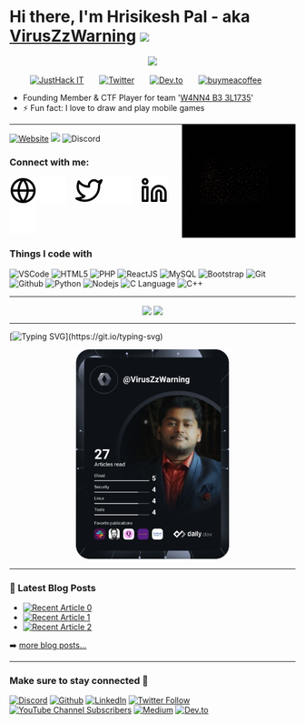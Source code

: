 # Hi there, I'm Hrisikesh Pal - aka [VirusZzWarning](https://viruszzwarning.medium.com)  <img src="https://media.giphy.com/media/hvRJCLFzcasrR4ia7z/giphy.gif" width="39"> 
<p align="center">
<a href="https://github.com/DenverCoder1/readme-typing-svg"><img src="https://readme-typing-svg.demolab.com/?lines=Cybersecurity%20Student;Web%20Developer;UI%20Designer;4%2B%20years%20of%20coding%20experience;Always%20learning%20new%20things&font=Fira%20Code&center=true&width=440&height=45&color=F7D300Center=true&size=22&pause=1000"></a>
</p>

<!-- Social icons section -->
<p align="center">
  <a href="https://www.youtube.com/channel/UC8TBVNC_3-Qnk7Nj3zJMeNA"><img height="32px" alt="JustHack IT" title="Youtube" src="https://www.linkpicture.com/q/Just_Hack_3_-removebg-preview.png"></a>
  &#8287;&#8287;&#8287;&#8287;&#8287;
  <a href="https://twitter.com/hrisikesh_pal"><img height="31px" alt="Twitter" title="Twitter" src="https://i.imgur.com/b4Nmq13.png"></a>
  &#8287;&#8287;&#8287;&#8287;&#8287;
  <a href="https://dev.to/viruszzwarning"><img height="32px" alt="Dev.to" title="VirusZzWarning Dev.to" src="https://d2fltix0v2e0sb.cloudfront.net/dev-black.png"></a>
  &#8287;&#8287;&#8287;&#8287;&#8287;
  <a href="https://www.buymeacoffee.com/hrisikesh"><img height="32px" alt="buymeacoffee" title="Buy me a coffee" src="https://www.buymeacoffee.com/assets/img/guidelines/download-assets-sm-1.svg"></a>
  &#8287;&#8287;&#8287;&#8287;&#8287;
  </p>



- Founding Member & CTF Player for team '[W4NN4 B3 3L1735](https://ctftime.org/team/194276)' 
- ⚡ Fun fact: I love to draw and play mobile games
<img align="right" src="https://github.com/VirusZzHkP/VirusZzHkP/blob/main/img/VirusZzWarning.gif" alt="viruszzwarning logo">

---

<a target="_blank" href="https://officialhrisikesh.000webhostapp.com/"><img alt="Website" src="https://img.shields.io/website?down_color=red&down_message=Offline&label=Website%20Status&logo=tryhackme&logoColor=white&style=flat-square&up_message=Online&url=https%3A%2F%2Fofficialhrisikesh.000webhostapp.com%2F"></a>
![](https://komarev.com/ghpvc/?username=VirusZzHkP&style=flat-square&color=red)
![Discord](https://img.shields.io/discord/1066058664898727946?color=yellow&logo=discord&logoColor=white&style=flat-square)
  
### Connect with me:

[![website](./img/globe-light.svg)](https://viruszzwarning.medium.com#gh-light-mode-only)
[![website](./img/globe-dark.svg)](https://viruszzwarning.medium.com#gh-dark-mode-only)
&nbsp;&nbsp;
[![website](./img/twitter-light.svg)](https://twitter.com/intent/follow?original_referer=https%3A%2F%2Fgithub.com%2FcodeSTACKr&screen_name=hrisikesh_pal#gh-light-mode-only)
[![website](./img/twitter-dark.svg)](https://twitter.com/intent/follow?original_referer=https%3A%2F%2Fgithub.com%2FcodeSTACKr&screen_name=hrisikesh_pal#gh-dark-mode-only)
&nbsp;&nbsp;
[![website](./img/linkedin-light.svg)](https://www.linkedin.com/in/viruszzwarning#gh-light-mode-only)
[![website](./img/linkedin-dark.svg)](https://www.linkedin.com/in/viruszzwarning#gh-dark-mode-only)
&nbsp;&nbsp;


<h3>Things I code with</h3>
<p>

<img alt="VSCode" src="https://img.shields.io/badge/-VS%20Code-blue?style=for-the-badge&logo=visualstudio&logoColor=white" />

<img alt="HTML5" src="https://img.shields.io/badge/-HTML5-E34F26?style=for-the-badge&logo=visualstudio&logoColor=white" />

<img alt="PHP" src="https://img.shields.io/badge/-PHP-45b8d8?style=for-the-badge&logo=php&logoColor=white" />

<img alt="ReactJS" src="https://img.shields.io/badge/React-20232A?style=for-the-badge&logo=react&logoColor=61DAFB" />

<img alt="MySQL" src="https://img.shields.io/badge/-MySQL-F9A03C?style=for-the-badge&logo=laravel&logoColor=white" />

<img alt="Bootstrap" src="https://img.shields.io/badge/-Bootstrap-green?style=for-the-badge&logo=Bootstrap&logoColor=white" />

<img alt="Git" src="https://img.shields.io/badge/-Git-F05032?style=for-the-badge&logo=Git&logoColor=white" />

<img alt="Github" src="https://img.shields.io/badge/-GitHub-grey?style=for-the-badge&logo=Github&logoColor=white" />

<img alt="Python" src="https://img.shields.io/badge/-python-3670A0?style=for-the-badge&logo=python&logoColor=yellow" />

<img alt="Nodejs" src="https://img.shields.io/badge/-Nodejs-43853d?style=for-the-badge&logo=Node.js&logoColor=white" />

<img alt="C Language" src="https://img.shields.io/badge/-C%20Language-blue?style=for-the-badge&logo=C&logoColor=white" />

<img alt="C++" src="https://img.shields.io/badge/-c++-blue?style=for-the-badge&logo=c%2B%2B&logoColor=white" />
</p>




---

<p align="center">
<a href="https://github.com/VirusZzHkP"><img src="https://github-readme-stats.vercel.app/api?username=VirusZzHkP&count_private=true&show_icons=true&theme=midnight-purple&line_height=48&custom_title=Github_Stats&hide=stars&include_all_commits&card_width=205" align="center"></a>
<a href="https://github.com/VirusZzHkP"><img src="https://github-readme-stats.vercel.app/api/top-langs/?username=VirusZzHkP&count_private=true&hide=html,scss,,ejs&theme=midnight-purple&card_width=205" align="center"></a>
</p>


---
[![Typing SVG](https://readme-typing-svg.demolab.com?font=Raleway&pause=1000&color=F7F7F7&width=435&lines=My+DEV+Card...)](https://git.io/typing-svg)
<div align="center">
<a href="https://app.daily.dev/DailyDevTips"><img src="https://github.com/VirusZzHkP/VirusZzHkP/blob/main/devcard.svg" width="270" alt="Hrisikesh Pal's Dev Card"/></a>
</div>

---



### 📕 Latest Blog Posts
<!-- BLOG-POST-LIST:START -->
- <a target="_blank" href="https://github-readme-medium-recent-article.vercel.app/medium/@viruszzwarning/0"><img src="https://github-readme-medium-recent-article.vercel.app/medium/@viruszzwarning/0" alt="Recent Article 0"></a>
- <a target="_blank" href="https://github-readme-medium-recent-article.vercel.app/medium/@viruszzwarning/1"><img src="https://github-readme-medium-recent-article.vercel.app/medium/@viruszzwarning/1" alt="Recent Article 1"></a>
- <a target="_blank" href="https://github-readme-medium-recent-article.vercel.app/medium/@viruszzwarning/2"><img src="https://github-readme-medium-recent-article.vercel.app/medium/@viruszzwarning/2" alt="Recent Article 2"></a> <br>
<!-- BLOG-POST-LIST:END -->

➡️ [more blog posts...](https://viruszzwarning.medium.com/)

---

<h3>Make sure to stay connected 🤗 </h3>
<p><a href="https://discord.com/invite/PUzR6YhXgR" target="_blank"><img alt="Discord" src="https://img.shields.io/badge/Discord-%235865F2.svg?style=for-the-badge&logo=discord&logoColor=white" /></a>
<a href="https://github.com/VirusZzHkP" target="_blank"><img alt="Github" src="https://img.shields.io/badge/GitHub-%2312100E.svg?&style=for-the-badge&logo=Github&logoColor=white" /></a>
<a href="https://www.linkedin.com/in/viruszzwarning" target="_blank"><img alt="LinkedIn" src="https://img.shields.io/badge/linkedin-%230077B5.svg?&style=for-the-badge&logo=linkedin&logoColor=white" /></a>
<a href="https://twitter.com/hrisikesh_pal" target="_blank"><img alt="Twitter Follow" src="https://img.shields.io/twitter/follow/hrisikesh_pal?color=blue&logoColor=yellow&style=for-the-badge"></a>
<a href="https://www.youtube.com/channel/UC8TBVNC_3-Qnk7Nj3zJMeNA?sub_confirmation=1" target="_blank"><img alt="YouTube Channel Subscribers" src="https://img.shields.io/youtube/channel/subscribers/UC8TBVNC_3-Qnk7Nj3zJMeNA?style=for-the-badge"></a>
<a href="https://viruszzwarning.medium.com/" target="_blank"><img alt="Medium" src="https://img.shields.io/badge/Medium-12100E?style=for-the-badge&logo=medium&logoColor=white"></a>
  <a href="https://dev.to/viruszzwarning" target="_blank"><img alt="Dev.to" src="https://img.shields.io/badge/dev.to-0A0A0A?style=for-the-badge&logo=dev.to&logoColor=white"></a>
</p>


